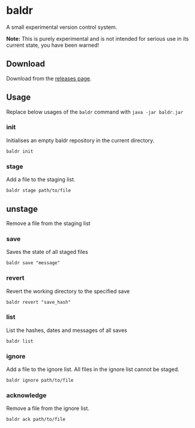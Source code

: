 # baldr

A small experimental version control system.

**Note:** This is purely experimental and is not intended for serious use in its current state, you have been warned!

## Download

Download from the [releases page](https://github.com/SamTebbs33/baldr/releases).

## Usage

Replace below usages of the `baldr` command with `java -jar baldr.jar`

### init
Initialises an empty baldr repository in the current directory.

```
baldr init
```

### stage
Add a file to the staging list.

```
baldr stage path/to/file
```

## unstage
Remove a file from the staging list

### save
Saves the state of all staged files

```
baldr save "message"
```

### revert
Revert the working directory to the specified save

```
baldr revert "save_hash"
```

### list
List the hashes, dates and messages of all saves

```
baldr list
```

### ignore
Add a file to the ignore list. All files in the ignore list cannot be staged.

```
baldr ignore path/to/file
```

### acknowledge
Remove a file from the ignore list.

```
baldr ack path/to/file
```
